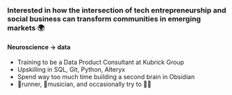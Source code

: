 ### Interested in how the intersection of tech entrepreneurship and social business can transform communities in emerging markets 🌍
#### Neuroscience -> data

- Training to be a Data Product Consultant at Kubrick Group
- Upskilling in SQL, Git, Python, Alteryx 
- Spend way too much time building a second brain in Obsidian
- 🏃runner, 🎷musician, and occasionally try to 💃🏽

